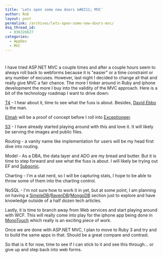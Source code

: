 ```yaml
---
title: 'Lets open some new doors &#8211; MVC'
author: Rob
layout: post
permalink: /archives/lets-open-some-new-doors-mvc/
dsq_thread_id:
  - 936326627
categories:
  - AppDev
  - MVC
---
```

# 

I have tried ASP.NET MVC a couple times and after a couple hours seem to always roll back to webforms because it is "easier" or a time constraint or any number of excuses. However, last night I decided to change all that and really give MVC a fair chance. The more I tinker around in Ruby and iphone development the more I buy into the validity of the MVC approach. Here is a bit of the technology roadmap I want to drive down:

[T4][1] - I hear about it, time to see what the fuss is about. Besides, [David Ebbo][2] is the man.

 [1]: http://mvccontrib.codeplex.com/wikipage?title=T4MVC
 [2]: http://twitter.com/davidebbo

[Elmah][3] will be a proof of concept before I roll into [Exceptioneer][4].

 [3]: https://code.google.com/p/elmah/
 [4]: https://www.datachomp.com/

[S3][5] - I have already started playing around with this and love it. It will likely be serving the images and public files.

 [5]: https://aws.amazon.com/s3/

Routing - a vanity name like implementation for users will be my head first dive into routing.

Model - As a DBA, the data layer and ADO are my bread and butter. But it is time to step forward and see what the fuss is about. I will likely be trying out EF and [Subsonic][6].

 [6]: https://subsonicproject.com/

Charting - I'm a stat nerd, so I will be capturing stats, I hope to be able to throw some of them into the charting control.

NoSQL - I'm not sure how to work it in yet, but at some point, I am planning on having a [SimpleDB][7]/[RavenDB][8]/[MongoDB][9] section just to explore and have knowledge outside of a half dozen tech articles.

 [7]: https://aws.amazon.com/simpledb/
 [8]: https://ravendb.net/
 [9]: https://www.mongodb.org/

Lastly, it is time to branch away from Web services and start playing around with WCF. This will really come into play for the iphone app being done in [MonoTouch][10] which really is an exciting piece of work.

 [10]: https://monotouch.net/

Once we are done with ASP.NET MVC, I plan to move to Ruby 3 and try and to build the same apps in that. Should be a great compare and contrast.

So that is it for now, time to see if I can stick to it and see this through... or give up and step back into web forms.